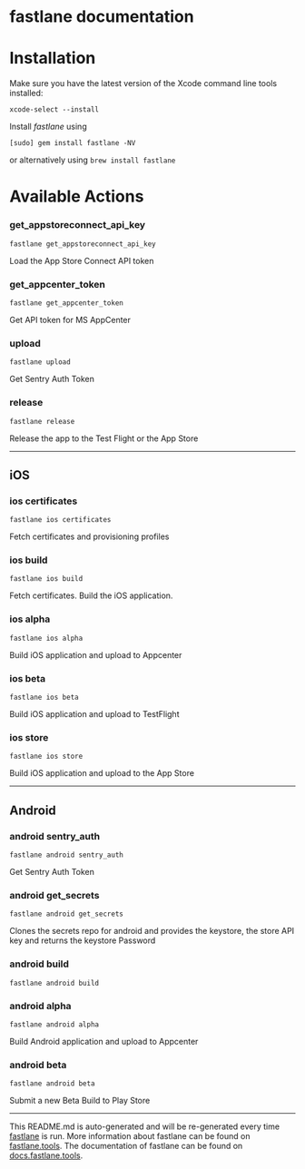 fastlane documentation
================
# Installation

Make sure you have the latest version of the Xcode command line tools installed:

```
xcode-select --install
```

Install _fastlane_ using
```
[sudo] gem install fastlane -NV
```
or alternatively using `brew install fastlane`

# Available Actions
### get_appstoreconnect_api_key
```
fastlane get_appstoreconnect_api_key
```
Load the App Store Connect API token
### get_appcenter_token
```
fastlane get_appcenter_token
```
Get API token for MS AppCenter
### upload
```
fastlane upload
```
Get Sentry Auth Token
### release
```
fastlane release
```
Release the app to the Test Flight or the App Store

----

## iOS
### ios certificates
```
fastlane ios certificates
```
Fetch certificates and provisioning profiles
### ios build
```
fastlane ios build
```
Fetch certificates. Build the iOS application.
### ios alpha
```
fastlane ios alpha
```
Build iOS application and upload to Appcenter
### ios beta
```
fastlane ios beta
```
Build iOS application and upload to TestFlight
### ios store
```
fastlane ios store
```
Build iOS application and upload to the App Store

----

## Android
### android sentry_auth
```
fastlane android sentry_auth
```
Get Sentry Auth Token
### android get_secrets
```
fastlane android get_secrets
```
Clones the secrets repo for android and provides the keystore, the store API key and returns the keystore Password
### android build
```
fastlane android build
```

### android alpha
```
fastlane android alpha
```
Build Android application and upload to Appcenter
### android beta
```
fastlane android beta
```
Submit a new Beta Build to Play Store

----

This README.md is auto-generated and will be re-generated every time [fastlane](https://fastlane.tools) is run.
More information about fastlane can be found on [fastlane.tools](https://fastlane.tools).
The documentation of fastlane can be found on [docs.fastlane.tools](https://docs.fastlane.tools).
